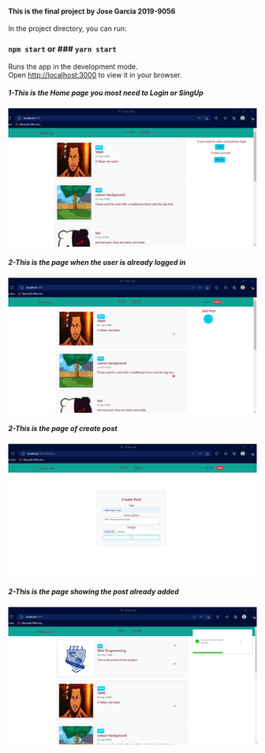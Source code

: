 
<h4>This is the final project by Jose Garcia 2019-9056</h4>

In the project directory, you can run:

### `npm start` or ### `yarn start`

Runs the app in the development mode.\
Open [http://localhost:3000](http://localhost:3000) to view it in your browser.

<h5>1-This is the Home page you most need to Login or SingUp</h5>

![First screenshot](./src/components/img/capturePf1.png)

<h5>2-This is the page when the user is already logged in</h5>

![Second screenshot](./src/components/img/capturePf2.png)

<h5>2-This is the page of create post</h5>

![Third screenshot](./src/components/img/capturePf3.png)

<h5>2-This is the page showing the post already added</h5>

![Fourth screenshot](./src/components/img/capturePf4.png)

